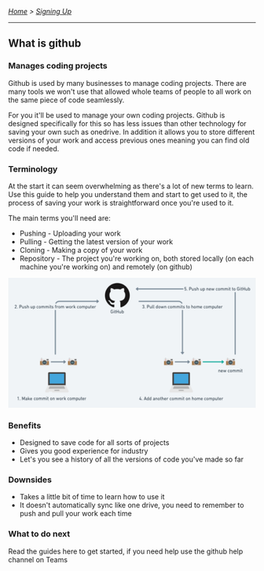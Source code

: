 *[Home](https://github.com/BHASVIC-CompSci/.github/blob/main/profile/README.md) > [Signing Up](./signingUp.md)*

---

## What is github

### Manages coding projects
Github is used by many businesses to manage coding projects. There are many tools we won't use that allowed whole teams of people to all work on the same piece of code seamlessly.

For you it'll be used to manage your own coding projects. Github is designed specifically for this so has less issues than other technology for saving your own such as onedrive. In addition it allows you to store different versions of your work and access previous ones meaning you can find old code if needed.

### Terminology
At the start it can seem overwhelming as there's a lot of new terms to learn. Use this guide to help you understand them and start to get used to it, the process of saving your work is straightforward once you're used to it.

The main terms you'll need are:
- Pushing - Uploading your work
- Pulling - Getting the latest version of your work
- Cloning - Making a copy of your work
- Repository - The project you're working on, both stored locally (on each machine you're working on) and remotely (on github)

![Github overview diagram](../Media/githubOverview.png)

### Benefits
- Designed to save code for all sorts of projects
- Gives you good experience for industry
- Let's you see a history of all the versions of code you've made so far

### Downsides
- Takes a little bit of time to learn how to use it
- It doesn't automatically sync like one drive, you need to remember to push and pull your work each time

### What to do next
Read the guides here to get started, if you need help use the github help channel on Teams